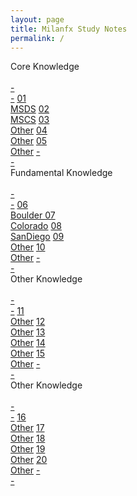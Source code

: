 ```yaml
---
layout: page
title: Milanfx Study Notes
permalink: /
---
```


<div class="block">
  <div class="btn text">
    <div class="btn name">Core Knowledge</div><br>
    <div class="block" style="grid-template-columns: 1fr 2fr 2fr 2fr 2fr 2fr 1fr;">
      <a href="/#/"       class="btn empty">-<br>-</a>
      <a href="/01-MSDS/" class="btn box1">01<br>MSDS</a>
      <a href="/02-MSCS/" class="btn box1">02<br>MSCS</a>
      <a href="/#/"       class="btn box1">03<br>Other</a>
      <a href="/#/"       class="btn box1">04<br>Other</a>
      <a href="/#/"       class="btn box1">05<br>Other</a>
      <a href="/#/"       class="btn empty">-<br>-</a>
    </div>
  </div>
</div>

<div class="block">
  <div class="btn text">
    <div class="btn name">Fundamental Knowledge</div><br>
    <div class="block" style="grid-template-columns: 1fr 2fr 2fr 2fr 2fr 2fr 1fr;">
      <a href="/#/"           class="btn empty">-<br>-</a>
      <a href="/06-Boulder/"  class="btn box2">06<br>Boulder </a>
      <a href="/07-Colorado/" class="btn box2">07<br>Colorado</a>
      <a href="/08-SanDiego/" class="btn box2">08<br>SanDiego</a>
      <a href="/#/"           class="btn box2">09<br>Other</a>
      <a href="/#/"           class="btn box2">10<br>Other</a>
      <a href="/#/"           class="btn empty">-<br>-</a>
    </div>
  </div>
</div>

<div class="block">
  <div class="btn text">
    <div class="btn name">Other Knowledge</div><br>
    <div class="block" style="grid-template-columns: 1fr 2fr 2fr 2fr 2fr 2fr 1fr;">
      <a href="/#/" class="btn empty">-<br>-</a>
      <a href="/#/" class="btn box1">11<br>Other</a>
      <a href="/#/" class="btn box1">12<br>Other</a>
      <a href="/#/" class="btn box1">13<br>Other</a>
      <a href="/#/" class="btn box1">14<br>Other</a>
      <a href="/#/" class="btn box1">15<br>Other</a>
      <a href="/#/" class="btn empty">-<br>-</a>
    </div>
  </div>
</div>

<div class="block">
  <div class="btn text">
    <div class="btn name">Other Knowledge</div><br>
    <div class="block" style="grid-template-columns: 1fr 2fr 2fr 2fr 2fr 2fr 1fr;">
      <a href="/#/" class="btn empty">-<br>-</a>
      <a href="/#/" class="btn box1">16<br>Other</a>
      <a href="/#/" class="btn box1">17<br>Other</a>
      <a href="/#/" class="btn box1">18<br>Other</a>
      <a href="/#/" class="btn box1">19<br>Other</a>
      <a href="/#/" class="btn box1">20<br>Other</a>
      <a href="/#/" class="btn empty">-<br>-</a>
    </div>
  </div>
</div>
